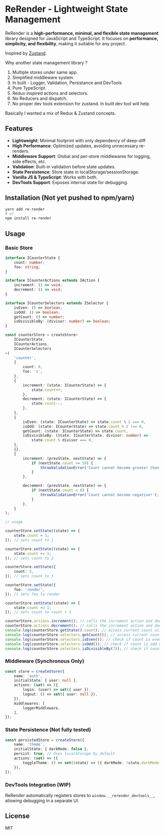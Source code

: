 # ReRender - Lightweight State Management

ReRender is a **high-performance, minimal, and flexible state management** library designed for JavaScript and TypeScript. It focuses on **performance, simplicity, and flexibility**, making it suitable for any project.

Inspired by [Zustand](https://github.com/pmndrs/zustand).

Why another state management library ?

1. Multiple stores under same app.
2. Simplified middleware system.
3. In built - Logger, Validation, Persistance and DevTools
4. Pure TypeScript.
5. Redux inspired actions and selectors.
6. No Reducers and dispatch.
7. No proper dev tools extension for zustand. In built dev tool will help

Basically I wanted a mix of Redux & Zustand concepts.

## Features

-   **Lightweight**: Minimal footprint with only dependency of deep-diff
-   **High Performance**: Optimized updates, avoiding unnecessary re-renders.
-   **Middleware Support**: Global and per-store middlewares for logging, side effects, etc.
-   **Validation**: Built-in validation before state updates.
-   **State Persistence**: Store state in localStorage/sessionStorage.
-   **Vanilla JS & TypeScript**: Works with both.
-   **DevTools Support**: Exposes internal state for debugging.

## Installation (Not yet pushed to npm/yarn)

```sh
yarn add re-render
# or
npm install re-render
```

## Usage

### Basic Store

```ts
interface ICounterState {
    count: number;
    foo: string;
}

interface ICounterActions extends IAction {
    increment: () => void;
    decrement: () => void;
}

interface ICounterSelectors extends ISelector {
    isEven: () => boolean;
    isOdd: () => boolean;
    getCount: () => number;
    isDivisibleBy: (divisor: number) => boolean;
}

const counterStore = createStore<
    ICounterState,
    ICounterActions,
    ICounterSelectors
>(
    'counter',
    {
        count: 0,
        foo: 's',
    },
    {
        increment: (state: ICounterState) => {
            state.count++;
        },
        decrement: (state: ICounterState) => {
            state.count--;
        },
    },
    {
        isEven: (state: ICounterState) => state.count % 2 === 0,
        isOdd: (state: ICounterState) => state.count % 2 !== 0,
        getCount: (state: ICounterState) => state.count,
        isDivisibleBy: (state: ICounterState, divisor: number) =>
            state.count % divisor === 0,
    },
    {},
    {
        increment: (prevState, nextState) => {
            if (nextState.count >= 10) {
                throwValidationError('Count cannot become greater than 10!');
            }
        },

        decrement: (prevState, nextState) => {
            if (nextState.count < 0) {
                throwValidationError('Count cannot become negative!');
            }
        },
    }
);

// usage

counterStore.setState((state) => {
    state.count = 1;
}); // sets count to 1

counterStore.setState((state) => {
    state.count += 1;
}); // sets count to 2

counterStore.setState({
    count: 3,
}); // sets count to 3

counterStore.setState({
    foo: 'render',
}); // sets foo to render

counterStore.setState((state) => {
    state.count += 1;
}); // sets count to count + 1

counterStore.actions.increment(); // calls the increment action and does +1
counterStore.actions.decrement(); // calls the increment action and does -1
console.log(counterStore.getState().count); // access current count using getState()
console.log(counterStore.selectors.getCount()); // access current count using selector
console.log(counterStore.selectors.isEven()); // check if count is even using selector
console.log(counterStore.selectors.isOdd()); // check if count is odd using selector
console.log(counterStore.selectors.isDivisibleBy(7)); // check if count is divisble by give number 7 using selector
```

### Middleware (Synchronous Only)

```ts
const store = createStore({
    name: 'auth',
    initialState: { user: null },
    actions: (set) => ({
        login: (user) => set({ user }),
        logout: () => set({ user: null }),
    }),
    middlewares: [
        loggerMiddleware,
    ],
});
```

### State Persistence (Not fully tested)

```ts
const persistedStore = createStore({
    name: 'theme',
    initialState: { darkMode: false },
    persist: true, // Uses localStorage by default
    actions: (set) => ({
        toggleTheme: () => set((state) => ({ darkMode: !state.darkMode })),
    }),
});
```

### DevTools Integration (WIP)

ReRender automatically registers stores to `window.__rerender_devtools__`, allowing debugging in a separate UI.

## License

MIT
